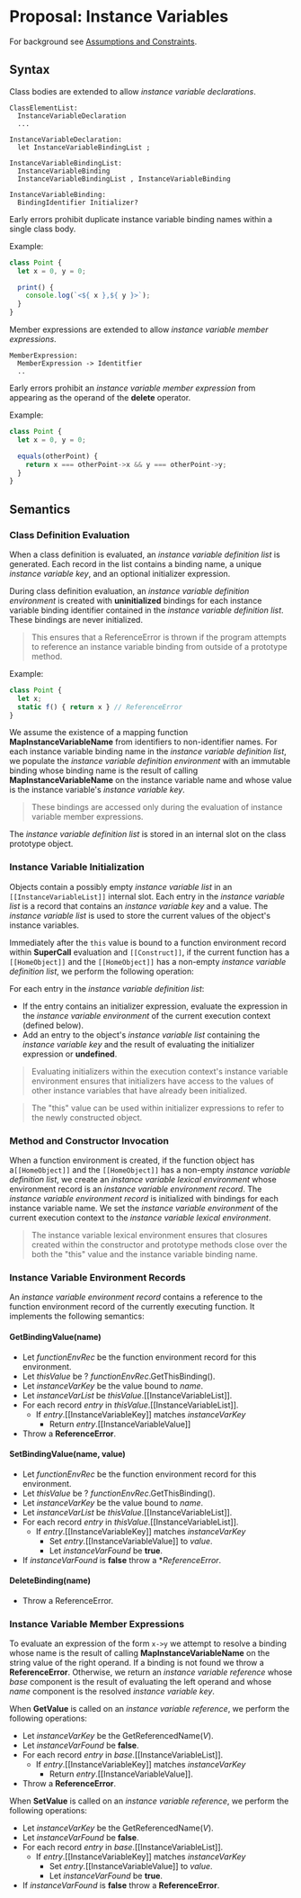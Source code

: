 # Proposal: Instance Variables

For background see [Assumptions and Constraints](../../docs/assumptions-and-constraints.md).

## Syntax

Class bodies are extended to allow *instance variable declarations*.

```
ClassElementList:
  InstanceVariableDeclaration
  ...

InstanceVariableDeclaration:
  let InstanceVariableBindingList ;

InstanceVariableBindingList:
  InstanceVariableBinding
  InstanceVariableBindingList , InstanceVariableBinding

InstanceVariableBinding:
  BindingIdentifier Initializer?
```

Early errors prohibit duplicate instance variable binding names within a single class body.

Example:

```js
class Point {
  let x = 0, y = 0;

  print() {
    console.log(`<${ x },${ y }>`);
  }
}
```

Member expressions are extended to allow *instance variable member expressions*.

```
MemberExpression:
  MemberExpression -> Identitfier
  ..
```

Early errors prohibit an *instance variable member expression* from appearing as the operand of the **delete** operator.

Example:

```js
class Point {
  let x = 0, y = 0;

  equals(otherPoint) {
    return x === otherPoint->x && y === otherPoint->y;
  }
}
```

## Semantics

### Class Definition Evaluation

When a class definition is evaluated, an *instance variable definition list* is generated. Each record in the list contains a binding name, a unique *instance variable key*, and an optional initializer expression.

During class definition evaluation, an *instance variable definition environment* is created with **uninitialized** bindings for each instance variable binding identifier contained in the *instance variable definition list*. These bindings are never initialized.

> This ensures that a ReferenceError is thrown if the program attempts to reference an instance variable binding from outside of a prototype method.

Example:

```js
class Point {
  let x;
  static f() { return x } // ReferenceError
}
```

We assume the existence of a mapping function **MapInstanceVariableName** from identifiers to non-identifier names. For each instance variable binding name in the *instance variable definition list*, we populate the *instance variable definition environment* with an immutable binding whose binding name is the result of calling **MapInstanceVariableName** on the instance variable name and whose value is the instance variable's *instance variable key*.

> These bindings are accessed only during the evaluation of instance variable member expressions.

The *instance variable definition list* is stored in an internal slot on the class prototype object.

### Instance Variable Initialization

Objects contain a possibly empty *instance variable list* in an `[[InstanceVariableList]]` internal slot. Each entry in the *instance variable list* is a record that contains an *instance variable key* and a value. The *instance variable list* is used to store the current values of the object's instance variables.

Immediately after the `this` value is bound to a function environment record within **SuperCall** evaluation and `[[Construct]]`, if the current function has a `[[HomeObject]]` and the `[[HomeObject]]` has a non-empty *instance variable definition list*, we perform the following operation:

For each entry in the *instance variable definition list*:

- If the entry contains an initializer expression, evaluate the expression in the *instance variable environment* of the current execution context (defined below).
- Add an entry to the object's *instance variable list* containing the *instance variable key* and the result of evaluating the initializer expression or **undefined**.

> Evaluating initializers within the execution context's instance variable environment ensures that initializers have access to the values of other instance variables that have already been initialized.

> The "this" value can be used within initializer expressions to refer to the newly constructed object.

### Method and Constructor Invocation

When a function environment is created, if the function object has a`[[HomeObject]]` and the `[[HomeObject]]` has a non-empty *instance variable definition list*, we create an *instance variable lexical environment* whose environment record is an *instance variable environment record*. The *instance variable environment record* is initialized with bindings for each instance variable name. We set the *instance variable environment* of the current execution context to the *instance variable lexical environment*.

> The instance variable lexical environment ensures that closures created within the constructor and prototype methods close over the both the "this" value and the instance variable binding name.

### Instance Variable Environment Records

An *instance variable environment record* contains a reference to the function environment record of the currently executing function. It implements the following semantics:

#### GetBindingValue(name)

- Let *functionEnvRec* be the function environment record for this environment.
- Let *thisValue* be ? *functionEnvRec*.GetThisBinding().
- Let *instanceVarKey* be the value bound to *name*.
- Let *instanceVarList* be *thisValue*.[[InstanceVariableList]].
- For each record *entry* in *thisValue*.[[InstanceVariableList]].
  - If *entry*.[[InstanceVariableKey]] matches *instanceVarKey*
    - Return *entry*.[[InstanceVariableValue]]
- Throw a **ReferenceError**.

#### SetBindingValue(name, value)

- Let *functionEnvRec* be the function environment record for this environment.
- Let *thisValue* be ? *functionEnvRec*.GetThisBinding().
- Let *instanceVarKey* be the value bound to *name*.
- Let *instanceVarList* be *thisValue*.[[InstanceVariableList]].
- For each record *entry* in *thisValue*.[[InstanceVariableList]].
  - If *entry*.[[InstanceVariableKey]] matches *instanceVarKey*
    - Set *entry*.[[InstanceVariableValue]] to *value*.
    - Let *instanceVarFound* be **true**.
- If *instanceVarFound* is **false** throw a **ReferenceError*.

#### DeleteBinding(name)

- Throw a ReferenceError.

### Instance Variable Member Expressions

To evaluate an expression of the form `x->y` we attempt to resolve a binding whose name is the result of calling **MapInstanceVariableName** on the string value of the right operand. If a binding is not found we throw a **ReferenceError**. Otherwise, we return an *instance variable reference* whose *base* component is the result of evaluating the left operand and whose *name* component is the resolved *instance variable key*.

When **GetValue** is called on an *instance variable reference*, we perform the following operations:

- Let *instanceVarKey* be the GetReferencedName(*V*).
- Let *instanceVarFound* be **false**.
- For each record *entry* in *base*.[[InstanceVariableList]].
  - If *entry*.[[InstanceVariableKey]] matches *instanceVarKey*
    - Return *entry*.[[InstanceVariableValue]].
- Throw a **ReferenceError**.

When **SetValue** is called on an *instance variable reference*, we perform the following operations:

- Let *instanceVarKey* be the GetReferencedName(*V*).
- Let *instanceVarFound* be **false**.
- For each record *entry* in *base*.[[InstanceVariableList]].
  - If *entry*.[[InstanceVariableKey]] matches *instanceVarKey*
    - Set *entry*.[[InstanceVariableValue]] to *value*.
    - Let *instanceVarFound* be **true**.
- If *instanceVarFound* is **false** throw a **ReferenceError**.
